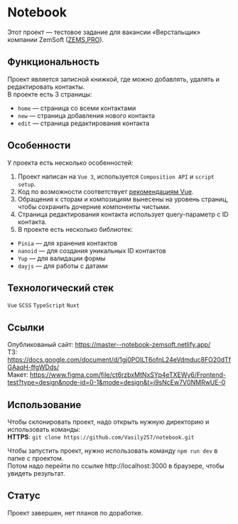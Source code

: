 # Notebook
Этот проект — тестовое задание для вакансии «Верстальщик» компании ZemSoft ([ZEMS.PRO](https://zems.pro//)).

## Функциональность
Проект является записной книжкой, где можно добавлять, удалять и редактировать контакты.  
В проекте есть 3 страницы:
- `home` — страница со всеми контактами
- `new` — страница добавления нового контакта
- `edit` — страница редактирования контакта

## Особенности
У проекта есть несколько особенностей:
1. Проект написан на `Vue 3`, используется `Composition API` и `script setup`.
2. Код по возможности соответствует [рекомендациям Vue](https://v3.ru.vuejs.org/ru/style-guide/).
3. Обращения к сторам и композициям вынесены на уровень страниц, чтобы сохранить дочерние компоненты чистыми.
4. Страница редактирования контакта использует query-параметр с ID контакта. 
5. В проекте есть несколько библиотек:
- `Pinia` — для хранения контактов
- `nanoid` — для создания уникальных ID контактов
- `Yup` — для валидации формы
- `dayjs` — для работы с датами


## Технологический стек
`Vue` `SCSS` `TypeScript` `Nuxt`

## Ссылки
Опубликованый сайт: https://master--notebook-zemsoft.netlify.app/  
ТЗ: https://docs.google.com/document/d/1gj0POILT6ofnL24eVdmduc8FO20dTfGAaqH-ffgWDds/  
Макет: https://www.figma.com/file/ct6rzbxMtNxSYp4eTXEWv6/Frontend-test?type=design&node-id=0-1&mode=design&t=i9sNcEw7V0NMRwUE-0  

## Использование
Чтобы склонировать проект, надо открыть нужную директорию и использовать команды:  
**HTTPS**: `git clone https://github.com/Vasily257/notebook.git`  

Чтобы запустить проект, нужно  использовать команду `npm run dev` в папке с проектом.  
Потом надо перейти по ссылке http://localhost:3000 в браузере, чтобы увидеть результат.

## Статус
Проект завершен, нет планов по доработке.

